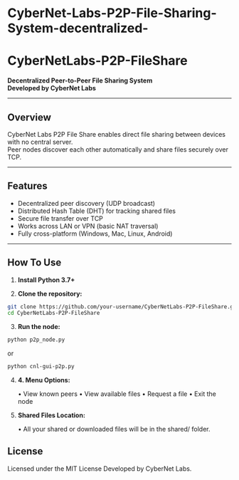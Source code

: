 # CyberNet-Labs-P2P-File-Sharing-System-decentralized-

# CyberNetLabs-P2P-FileShare

**Decentralized Peer-to-Peer File Sharing System**  
**Developed by CyberNet Labs**

---

## Overview

CyberNet Labs P2P File Share enables direct file sharing between devices with no central server.  
Peer nodes discover each other automatically and share files securely over TCP.

---

## Features

- Decentralized peer discovery (UDP broadcast)
- Distributed Hash Table (DHT) for tracking shared files
- Secure file transfer over TCP
- Works across LAN or VPN (basic NAT traversal)
- Fully cross-platform (Windows, Mac, Linux, Android)

---

## How To Use

1. **Install Python 3.7+**

2. **Clone the repository:**

```bash
git clone https://github.com/your-username/CyberNetLabs-P2P-FileShare.git
cd CyberNetLabs-P2P-FileShare
```
3. **Run the node:**
```bash
python p2p_node.py
```
or 
```bash
python cnl-gui-p2p.py
```


4. **4.	Menu Options:**

	•	View known peers
	•	View available files
	•	Request a file
	•	Exit the node

5.	**Shared Files Location:**

	•	All your shared or downloaded files will be in the shared/ folder.


## License

Licensed under the MIT License
Developed by CyberNet Labs.

